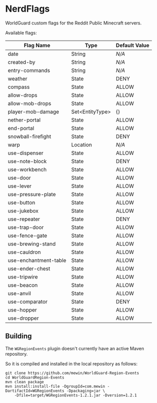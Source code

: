 NerdFlags
=========
WorldGuard custom flags for the Reddit Public Minecraft servers.

Available flags:

| Flag Name             | Type                  | Default Value |
|-----------------------|-----------------------|---------------|
| date                  | String                | *N/A*         |
| created-by            | String                | *N/A*         |
| entry-commands        | String                | *N/A*         |
| weather               | State                 | DENY          |
| compass               | State                 | ALLOW         |
| allow-drops           | State                 | ALLOW         |
| allow-mob-drops       | State                 | ALLOW         |
| player-mob-damage     | Set&lt;EntityType&gt; | {}            |
| nether-portal         | State                 | ALLOW         |
| end-portal            | State                 | ALLOW         |
| snowball-firefight    | State                 | DENY          |
| warp                  | Location              | *N/A*         |
| use-dispenser         | State                 | ALLOW         |
| use-note-block        | State                 | DENY          |
| use-workbench         | State                 | ALLOW         |
| use-door              | State                 | ALLOW         |
| use-lever             | State                 | ALLOW         |
| use-pressure-plate    | State                 | ALLOW         |
| use-button            | State                 | ALLOW         |
| use-jukebox           | State                 | ALLOW         |
| use-repeater          | State                 | DENY          |
| use-trap-door         | State                 | ALLOW         |
| use-fence-gate        | State                 | ALLOW         |
| use-brewing-stand     | State                 | ALLOW         |
| use-cauldron          | State                 | ALLOW         |
| use-enchantment-table | State                 | ALLOW         |
| use-ender-chest       | State                 | ALLOW         |
| use-tripwire          | State                 | ALLOW         |
| use-beacon            | State                 | ALLOW         |
| use-anvil             | State                 | ALLOW         |
| use-comparator        | State                 | DENY          |
| use-hopper            | State                 | ALLOW         |
| use-dropper           | State                 | ALLOW         |


Building
--------
The `WGRegionEvents` plugin doesn't currently have an active Maven repository.

So it is compiled and installed in the local repository as follows:
```
git clone https://github.com/mewin/WorldGuard-Region-Events
cd WorldGuardRegion-Events
mvn clean package
mvn install:install-file -DgroupId=com.mewin -DartifactId=WGRegionEvents -Dpackaging=jar \
    -Dfile=target/WGRegionEvents-1.2.1.jar -Dversion=1.2.1
```
